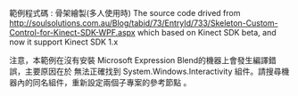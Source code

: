 ﻿範例程式碼 : 骨架繪製(多人使用時)
The source code drived from 
http://soulsolutions.com.au/Blog/tabid/73/EntryId/733/Skeleton-Custom-Control-for-Kinect-SDK-WPF.aspx
which based on Kinect SDK beta, and now it support Kinect SDK 1.x

注意，本範例在沒有安裝 Microsoft Expression Blend的機器上會發生編譯錯誤，主要原因在於
無法正確找到 System.Windows.Interactivity 組件。請搜尋機器內的同名組件，重新設定兩個子專案的參考節點 。

